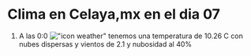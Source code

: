 # Clima en Celaya,mx en el dia 07

1. A las 0:0 !["icon weather"](http://openweathermap.org/img/w/03n.png) tenemos una temperatura de 10.26 C con nubes dispersas y  vientos de 2.1 y nubosidad al 40%
